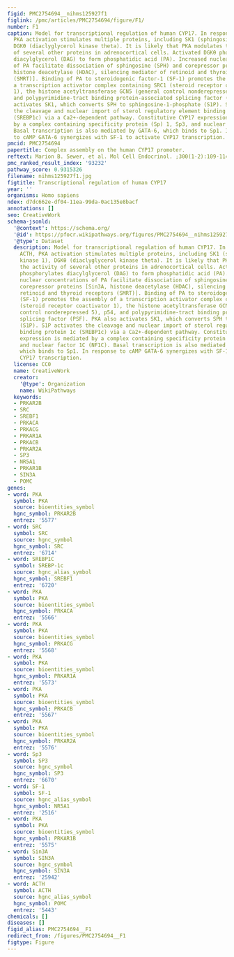 ```yaml
---
figid: PMC2754694__nihms125927f1
figlink: /pmc/articles/PMC2754694/figure/F1/
number: F1
caption: Model for transcriptional regulation of human CYP17. In response to ACTH,
  PKA activation stimulates multiple proteins, including SK1 (sphingosine kinase 1),
  DGKθ (diaclyglycerol kinase theta). It is likely that PKA modulates the activity
  of several other proteins in adrenocortical cells. Activated DGKθ phosphorylates
  diacylglycerol (DAG) to form phosphatidic acid (PA). Increased nuclear concentrations
  of PA facilitate dissociation of sphingosine (SPH) and corepressor proteins [Sin3A,
  histone deacetylase (HDAC), silencing mediator of retinoid and thyroid receptors
  (SMRT)]. Binding of PA to steroidogenic factor-1 (SF-1) promotes the assembly of
  a transcription activator complex containing SRC1 (steroid receptor coactivator
  1), the histone acetyltransferase GCN5 (general control nonderepressed 5), p54,
  and polypyrimidine-tract binding protein-associated splicing factor (PSF). PKA also
  activates SK1, which converts SPH to sphingosine-1-phosphate (S1P). S1P activates
  the cleavage and nuclear import of sterol regulatory element binding protein 1c
  (SREBP1c) via a Ca2+-dependent pathway. Constitutive CYP17 expression is mediated
  by a complex containing specificity protein (Sp) 1, Sp3, and nuclear factor 1C (NF1C).
  Basal transcription is also mediated by GATA-6, which binds to Sp1. In response
  to cAMP GATA-6 synergizes with SF-1 to activate CYP17 transcription.
pmcid: PMC2754694
papertitle: Complex assembly on the human CYP17 promoter.
reftext: Marion B. Sewer, et al. Mol Cell Endocrinol. ;300(1-2):109-114.
pmc_ranked_result_index: '93232'
pathway_score: 0.9315326
filename: nihms125927f1.jpg
figtitle: Transcriptional regulation of human CYP17
year: ''
organisms: Homo sapiens
ndex: d7dc662e-df04-11ea-99da-0ac135e8bacf
annotations: []
seo: CreativeWork
schema-jsonld:
  '@context': https://schema.org/
  '@id': https://pfocr.wikipathways.org/figures/PMC2754694__nihms125927f1.html
  '@type': Dataset
  description: Model for transcriptional regulation of human CYP17. In response to
    ACTH, PKA activation stimulates multiple proteins, including SK1 (sphingosine
    kinase 1), DGKθ (diaclyglycerol kinase theta). It is likely that PKA modulates
    the activity of several other proteins in adrenocortical cells. Activated DGKθ
    phosphorylates diacylglycerol (DAG) to form phosphatidic acid (PA). Increased
    nuclear concentrations of PA facilitate dissociation of sphingosine (SPH) and
    corepressor proteins [Sin3A, histone deacetylase (HDAC), silencing mediator of
    retinoid and thyroid receptors (SMRT)]. Binding of PA to steroidogenic factor-1
    (SF-1) promotes the assembly of a transcription activator complex containing SRC1
    (steroid receptor coactivator 1), the histone acetyltransferase GCN5 (general
    control nonderepressed 5), p54, and polypyrimidine-tract binding protein-associated
    splicing factor (PSF). PKA also activates SK1, which converts SPH to sphingosine-1-phosphate
    (S1P). S1P activates the cleavage and nuclear import of sterol regulatory element
    binding protein 1c (SREBP1c) via a Ca2+-dependent pathway. Constitutive CYP17
    expression is mediated by a complex containing specificity protein (Sp) 1, Sp3,
    and nuclear factor 1C (NF1C). Basal transcription is also mediated by GATA-6,
    which binds to Sp1. In response to cAMP GATA-6 synergizes with SF-1 to activate
    CYP17 transcription.
  license: CC0
  name: CreativeWork
  creator:
    '@type': Organization
    name: WikiPathways
  keywords:
  - PRKAR2B
  - SRC
  - SREBF1
  - PRKACA
  - PRKACG
  - PRKAR1A
  - PRKACB
  - PRKAR2A
  - SP3
  - NR5A1
  - PRKAR1B
  - SIN3A
  - POMC
genes:
- word: PKA
  symbol: PKA
  source: bioentities_symbol
  hgnc_symbol: PRKAR2B
  entrez: '5577'
- word: SRC
  symbol: SRC
  source: hgnc_symbol
  hgnc_symbol: SRC
  entrez: '6714'
- word: SREBP1C
  symbol: SREBP-1c
  source: hgnc_alias_symbol
  hgnc_symbol: SREBF1
  entrez: '6720'
- word: PKA
  symbol: PKA
  source: bioentities_symbol
  hgnc_symbol: PRKACA
  entrez: '5566'
- word: PKA
  symbol: PKA
  source: bioentities_symbol
  hgnc_symbol: PRKACG
  entrez: '5568'
- word: PKA
  symbol: PKA
  source: bioentities_symbol
  hgnc_symbol: PRKAR1A
  entrez: '5573'
- word: PKA
  symbol: PKA
  source: bioentities_symbol
  hgnc_symbol: PRKACB
  entrez: '5567'
- word: PKA
  symbol: PKA
  source: bioentities_symbol
  hgnc_symbol: PRKAR2A
  entrez: '5576'
- word: Sp3
  symbol: SP3
  source: hgnc_symbol
  hgnc_symbol: SP3
  entrez: '6670'
- word: SF-1
  symbol: SF-1
  source: hgnc_alias_symbol
  hgnc_symbol: NR5A1
  entrez: '2516'
- word: PKA
  symbol: PKA
  source: bioentities_symbol
  hgnc_symbol: PRKAR1B
  entrez: '5575'
- word: Sin3A
  symbol: SIN3A
  source: hgnc_symbol
  hgnc_symbol: SIN3A
  entrez: '25942'
- word: ACTH
  symbol: ACTH
  source: hgnc_alias_symbol
  hgnc_symbol: POMC
  entrez: '5443'
chemicals: []
diseases: []
figid_alias: PMC2754694__F1
redirect_from: /figures/PMC2754694__F1
figtype: Figure
---
```


